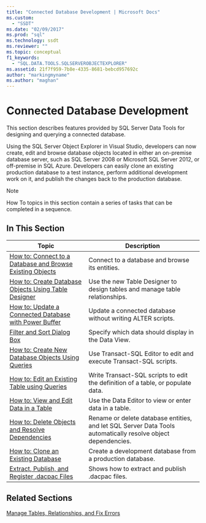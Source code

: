 ```yaml
---
title: "Connected Database Development | Microsoft Docs"
ms.custom: 
  - "SSDT"
ms.date: "02/09/2017"
ms.prod: "sql"
ms.technology: ssdt
ms.reviewer: ""
ms.topic: conceptual
f1_keywords: 
  - "SQL.DATA.TOOLS.SQLSERVEROBJECTEXPLORER"
ms.assetid: 21f7f959-7b8e-4335-8681-bebcd957692c
author: "markingmyname"
ms.author: "maghan"
---
```

# Connected Database Development
This section describes features provided by SQL Server Data Tools for designing and querying a connected database.  
  
Using the SQL Server Object Explorer in Visual Studio, developers can now create, edit and browse database objects located in either an on-premise database server, such as SQL Server 2008 or Microsoft SQL Server 2012, or off-premise in SQL Azure. Developers can easily clone an existing production database to a test instance, perform additional development work on it, and publish the changes back to the production database.  
  
> [!NOTE]  
> How To topics in this section contain a series of tasks that can be completed in a sequence.  
  
## In This Section  
  
|Topic|Description|  
|---------|---------------|  
|[How to: Connect to a Database and Browse Existing Objects](../ssdt/how-to-connect-to-a-database-and-browse-existing-objects.md)|Connect to a database and browse its entities.|  
|[How to: Create Database Objects Using Table Designer](../ssdt/how-to-create-database-objects-using-table-designer.md)|Use the new Table Designer to design tables and manage table relationships.|  
|[How to: Update a Connected Database with Power Buffer](../ssdt/how-to-update-a-connected-database-with-power-buffer.md)|Update a connected database without writing ALTER scripts.|  
|[Filter and Sort Dialog Box](../ssdt/filter-and-sort-dialog-box.md)|Specify which data should display in the Data View.|  
|[How to: Create New Database Objects Using Queries](../ssdt/how-to-create-new-database-objects-using-queries.md)|Use Transact\-SQL Editor to edit and execute Transact\-SQL scripts.|  
|[How to: Edit an Existing Table using Queries](../ssdt/how-to-edit-an-existing-table-using-queries.md)|Write Transact\-SQL scripts to edit the definition of a table, or populate data.|  
|[How to: View and Edit Data in a Table](../ssdt/how-to-view-and-edit-data-in-a-table.md)|Use the Data Editor to view or enter data in a table.|  
|[How to: Delete Objects and Resolve Dependencies](../ssdt/how-to-delete-objects-and-resolve-dependencies.md)|Rename or delete database entities, and let SQL Server Data Tools automatically resolve object dependencies.|  
|[How to: Clone an Existing Database](../ssdt/how-to-clone-an-existing-database.md)|Create a development database from a production database.|  
|[Extract, Publish, and Register .dacpac Files](../ssdt/extract-publish-and-register-dacpac-files.md)|Shows how to extract and publish .dacpac files.|  
  
## Related Sections  
[Manage Tables, Relationships, and Fix Errors](../ssdt/manage-tables-relationships-and-fix-errors.md)  
  
